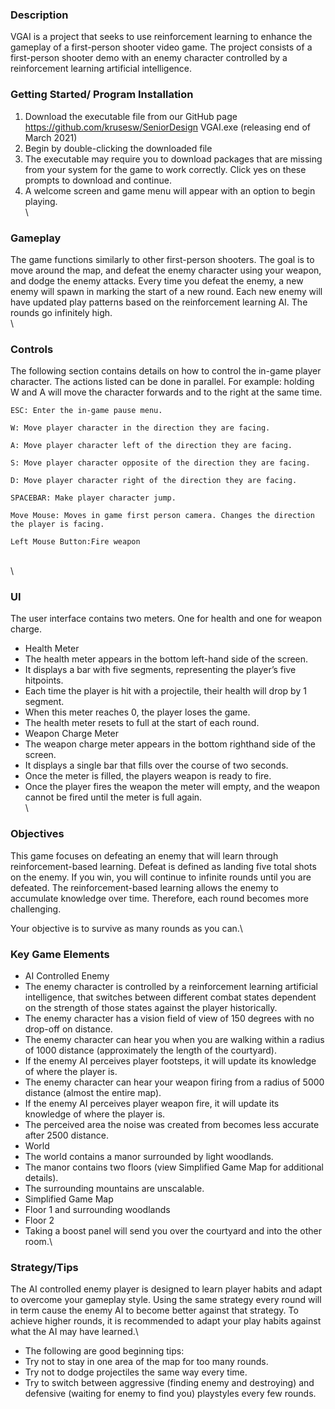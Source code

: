 ### Description 

VGAI is a project that seeks to use reinforcement learning to enhance the gameplay of a first-person shooter video game. 
The project consists of a first-person shooter demo with an enemy character controlled by a reinforcement learning artificial intelligence.
<br>
### Getting Started/ Program Installation 
1. Download the executable file from our GitHub page https://github.com/krusesw/SeniorDesign VGAI.exe (releasing end of March 2021) 
2. Begin by double-clicking the downloaded file 
 1. The executable may require you to download packages that are missing from your system for the game to work correctly. Click yes on these prompts to download and continue. 
3. A welcome screen and game menu will appear with an option to begin playing. 
\
\
### Gameplay 
The game functions similarly to other first-person shooters. The goal is to move around the map, and defeat the enemy character using your weapon, and dodge the enemy attacks. 
Every time you defeat the enemy, a new enemy will spawn in marking the start of a new round. Each new enemy will have updated play patterns based on the reinforcement learning AI. 
The rounds go infinitely high.
\
\
### Controls 
The following section contains details on how to control the in-game player character.
The actions listed can be done in parallel. For example: holding W and A will move the character forwards and to the right at the same time.
```
ESC: Enter the in-game pause menu. 

W: Move player character in the direction they are facing. 

A: Move player character left of the direction they are facing. 

S: Move player character opposite of the direction they are facing. 

D: Move player character right of the direction they are facing. 

SPACEBAR: Make player character jump. 

Move Mouse: Moves in game first person camera. Changes the direction the player is facing. 

Left Mouse Button:Fire weapon
```
\
\
### UI 
The user interface contains two meters. One for health and one for weapon charge. 

* Health Meter 
 * The health meter appears in the bottom left-hand side of the screen.  
 * It displays a bar with five segments, representing the player’s five hitpoints.  
 * Each time the player is hit with a projectile, their health will drop by 1 segment. 
 * When this meter reaches 0, the player loses the game. 
 * The health meter resets to full at the start of each round. 
* Weapon Charge Meter 
 * The weapon charge meter appears in the bottom righthand side of the screen.  
 * It displays a single bar that fills over the course of two seconds.   
 * Once the meter is filled, the players weapon is ready to fire.  
 * Once the player fires the weapon the meter will empty, and the weapon cannot be fired until the meter is full again.
\
\
### Objectives 

This game focuses on defeating an enemy that will learn through reinforcement-based learning.  Defeat is defined as landing five total shots on the enemy. If you win, you will continue to infinite rounds until you are defeated. The reinforcement-based learning allows the enemy to accumulate knowledge over time. Therefore, each round becomes more challenging.  

Your objective is to survive as many rounds as you can.\

 

### Key Game Elements 

* AI Controlled Enemy 
 * The enemy character is controlled by a reinforcement learning artificial intelligence, that switches between different combat states dependent on the strength of those states against the player historically. 
 * The enemy character has a vision field of view of 150 degrees with no drop-off on distance. 
 * The enemy character can hear you when you are walking within a radius of 1000 distance (approximately the length of the courtyard).  
 * If the enemy AI perceives player footsteps, it will update its knowledge of where the player is. 
 * The enemy character can hear your weapon firing from a radius of 5000 distance (almost the entire map). 
 * If the enemy AI perceives player weapon fire, it will update its knowledge of where the player is. 
 * The perceived area the noise was created from becomes less accurate after 2500 distance.
* World 
 * The world contains a manor surrounded by light woodlands. 
 * The manor contains two floors (view Simplified Game Map for additional details). 
 * The surrounding mountains are unscalable. 
* Simplified Game Map 
 * Floor 1 and surrounding woodlands 
 * Floor 2 
 * Taking a boost panel will send you over the courtyard and into the other room.\

### Strategy/Tips 

The AI controlled enemy player is designed to learn player habits and adapt to overcome your gameplay style. Using the same strategy every round will in term cause the enemy AI to become better against that strategy. To achieve higher rounds, it is recommended to adapt your play habits against what the AI may have learned.\

* The following are good beginning tips: 
* Try not to stay in one area of the map for too many rounds. 
* Try not to dodge projectiles the same way every time. 
* Try to switch between aggressive (finding enemy and destroying) and defensive (waiting for enemy to find you) playstyles every few rounds. 

 
